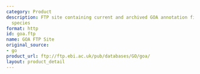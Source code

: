 ```yaml
---
category: Product
description: FTP site containing current and archived GOA annotation files for all
  species
format: http
id: goa.ftp
name: GOA FTP Site
original_source:
- go
product_url: ftp://ftp.ebi.ac.uk/pub/databases/GO/goa/
layout: product_detail
---
```

